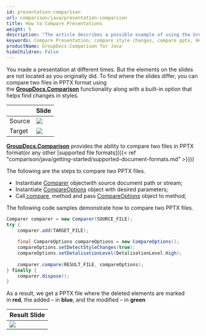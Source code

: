 ```yaml
---
id: presentation-comparison
url: comparison/java/presentation-comparison
title: How to Compare Presentations
weight: 5
description: "The article describes a possible example of using the GroupDocs.Comparison for Java in your work practice and the possibility of a software product for finding differences in styles within PowerPoint Presentations"
keywords: Compare Presentation, compare style changes, compare pptx, How to compare PowerPoint files
productName: GroupDocs.Comparison for Java
hideChildren: False
---
```

You made a presentation at different times. But the elements on the slides are not located as you originally did. To find where the slides differ, you can compare two files in PPTX format using the **[GroupDocs.Comparison](https://products.groupdocs.com/comparison/java)** functionality along with a built-in option that helps find changes in styles.

  
|   |  Slide |
| --- | --- |
| Source | ![](comparison/java/images/presentation-comparison.png) |
| Target | ![](comparison/java/images/presentation-comparison_1.png)|

[**GroupDocs.Comparison**](https://products.groupdocs.com/comparison/java) provides the ability to compare two files in PPTX format(or any other [supported file formats]({{< ref "comparison/java/getting-started/supported-document-formats.md" >}}))

The following are the steps to compare two PPTX files.

*   Instantiate [Comparer](https://apireference.groupdocs.com/comparison/java/com.groupdocs.comparison/Comparer) objectwith source document path or stream; 
*   Instantiate [CompareOptions](https://apireference.groupdocs.com/comparison/java/com.groupdocs.comparison.options/CompareOptions) object with desired parameters; 
*   Call[ compare ](https://apireference.groupdocs.com/comparison/java/com.groupdocs.comparison/Comparer#compare(java.lang.String,%20com.groupdocs.comparison.options.CompareOptions)) method and pass [CompareOptions](https://apireference.groupdocs.com/comparison/java/com.groupdocs.comparison.options/CompareOptions) object to method;

The following code samples demonstrate how to compare two PPTX files.

```java
Comparer comparer = new Comparer(SOURCE_FILE);
try {
    comparer.add(TARGET_FILE);
 
    final CompareOptions compareOptions = new CompareOptions();
    compareOptions.setDetectStyleChanges(true);
    compareOptions.setDetalisationLevel(DetalisationLevel.High);
 
    comparer.compare(RESULT_FILE, compareOptions);
} finally {
    comparer.dispose();
}
```

As a result, we get a PPTX file where the deleted elements are marked in **red**, the added – in **blue**, and the modified – in **green**

| Result Slide |
| --- |
| ![](comparison/java/images/presentation-comparison_2.png) |
